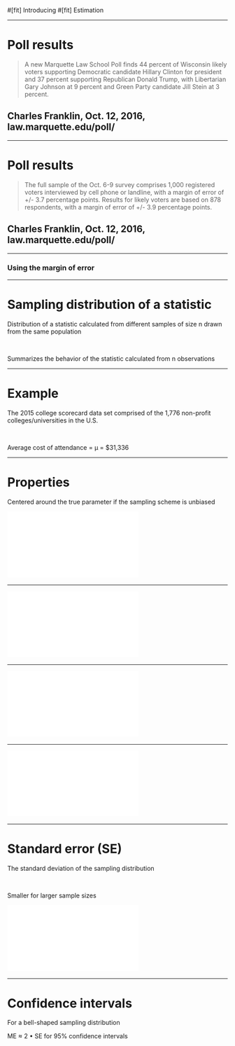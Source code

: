 #[fit] Introducing
#[fit] Estimation

---

# Poll results

> A new Marquette Law School Poll finds 44 percent of Wisconsin likely voters supporting Democratic candidate Hillary Clinton for president and 37 percent supporting Republican Donald Trump, with Libertarian Gary Johnson at 9 percent and Green Party candidate Jill Stein at 3 percent. <br>
## Charles Franklin, Oct. 12, 2016, law.marquette.edu/poll/

---

# Poll results

> The full sample of the Oct. 6-9 survey comprises 1,000 registered voters interviewed by cell phone or landline, with a margin of error of +/- 3.7 percentage points. Results for likely voters are based on 878 respondents, with a margin of error of +/- 3.9 percentage points. <br>
## Charles Franklin, Oct. 12, 2016, law.marquette.edu/poll/

---

### Using the margin of error

---

# Sampling distribution of a statistic

Distribution of a statistic calculated from different samples of size n drawn from the same population

<br>

Summarizes the behavior of the statistic calculated from n observations

---

# Example

The 2015 college scorecard data set comprised of the 1,776 non-profit colleges/universities in the U.S.

<br>

Average cost of attendance = µ = $31,336

---

# Properties

Centered around the true parameter if the sampling scheme is unbiased

![left 175%](09-figs/samp_dsn50_mean.pdf)

---

![inline](09-figs/samp_dsn50.pdf)

---

![inline](09-figs/samp_dsn100.pdf)

---

![inline](09-figs/samp_dsn250.pdf)

---

# Standard error (SE)

The standard deviation of the sampling distribution

<br> 

Smaller for larger sample sizes

![left 175%](09-figs/samp_dsn50.pdf)

---

# Confidence intervals

For a bell-shaped sampling distribution 

ME ≈ 2 • SE for 95% confidence intervals

